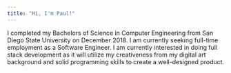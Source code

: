 ```yaml
---
title: "Hi, I'm Paul!"
---
```


I completed my Bachelors of Science in Computer Engineering from San Diego State University on December 2018. I am currently seeking full-time employment as a Software Engineer. I am currently interested in doing full stack development as it will utilize my creativeness from my digital art background and solid programming skills to create a well-designed product.


